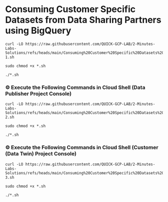 # Consuming Customer Specific Datasets from Data Sharing Partners using BigQuery

```
curl -LO https://raw.githubusercontent.com/QUICK-GCP-LAB/2-Minutes-Labs-Solutions/refs/heads/main/Consuming%20Customer%20Specific%20Datasets%20from%20Data%20Sharing%20Partners%20using%20BigQuery/gsp1043-1.sh

sudo chmod +x *.sh

./*.sh
```

### ⚙️ Execute the Following Commands in Cloud Shell (Data Publisher Project Console)

```
curl -LO https://raw.githubusercontent.com/QUICK-GCP-LAB/2-Minutes-Labs-Solutions/refs/heads/main/Consuming%20Customer%20Specific%20Datasets%20from%20Data%20Sharing%20Partners%20using%20BigQuery/gsp1043-2.sh

sudo chmod +x *.sh

./*.sh
```

### ⚙️ Execute the Following Commands in Cloud Shell (Customer (Data Twin) Project Console)

```
curl -LO https://raw.githubusercontent.com/QUICK-GCP-LAB/2-Minutes-Labs-Solutions/refs/heads/main/Consuming%20Customer%20Specific%20Datasets%20from%20Data%20Sharing%20Partners%20using%20BigQuery/gsp1043-3.sh

sudo chmod +x *.sh

./*.sh
```
